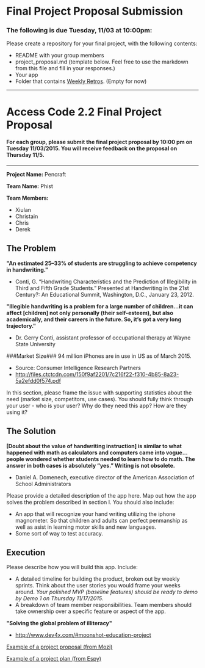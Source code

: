 # Final Project Proposal Submission  

### The following is due Tuesday, 11/03 at 10:00pm:  

Please create a repository for your final project, with the following contents:  
  *  README with your group members  
  *  project_proposal.md (template below. Feel free to use the markdown from this file and fill in your responses.) 
  *  Your app
  *  Folder that contains [Weekly Retros](weekly_retrospective.md). (Empty for now)  

---

# Access Code 2.2 Final Project Proposal

#### For each group, please submit the final project proposal by 10:00 pm on Tuesday 11/03/2015. You will receive feedback on the proposal on Thursday 11/5. 

---
**Project Name:**
Pencraft

**Team Name:**
Phist

**Team Members:**  
- Xiulan
- Christain
- Chris
- Derek


## The Problem 

**"An estimated 25–33% of students are struggling to achieve competency in handwriting."**
- Conti, G. “Handwriting Characteristics and the Prediction of Illegibility in Third and Fifth Grade Students.” Presented at Handwriting in the 21st Century?: An Educational Summit, Washington, D.C., January 23, 2012.

**"Illegible handwriting is a problem for a large number of children…it can affect [children] not only personally (their self-esteem), but also academically, and their careers in the future. So, it’s got a very long trajectory."**
- Dr. Gerry Conti, assistant professor of occupational therapy at Wayne State University

###Market Size###
94 million iPhones are in use in US as of March 2015.
- Source: Consumer Intelligence Research Partners
- http://files.ctctcdn.com/150f9af2201/7c216f22-f310-4b85-8a23-5a2efdd0f574.pdf


In this section, please frame the issue with supporting statistics about the need (market size, competitors, use cases). You should fully think through your user - who is your user? Why do they need this app? How are they using it?   

## The Solution 

**[Doubt about the value of handwriting instruction] is similar to what happened with math as calculators and computers came into vogue…people wondered whether students needed to learn how to do math. The answer in both cases is absolutely “yes.” Writing is not obsolete.**
- Daniel A. Domenech, executive director of the American Association of School Administrators

Please provide a detailed description of the app here. Map out how the app solves the problem described in section I. You should also include:
  *  An app that will recognize your hand writing utilizing the iphone magnometer.  So that children and adults can perfect penmanship as well as asist in learning motor skills and new languages.
  *  Some sort of way to test accuracy.

## Execution
Please describe how you will build this app. Include: 
  *  A detailed timeline for building the product, broken out by weekly sprints. Think about the user stories you would frame your weeks around. *Your polished MVP (baseline features) should be ready to demo by Demo 1 on Thursday 11/17/2015.*  
  *  A breakdown of team member responsibilities. Team members should take ownership over a specific feature or aspect of the app.  

**"Solving the global problem of illiteracy"**
- http://www.dev4x.com/#moonshot-education-project


[Example of a project proposal (from Mozi)](https://github.com/jaellysbales/access-robot/blob/master/ProjectProposal.md)

[Example of a project plan (from Espy)](https://docs.google.com/spreadsheets/d/1n4XtthaWqkg7YvaTfJZwC9Fc10RKd4JLr4HaUtYAh1c/edit#gid=0)
